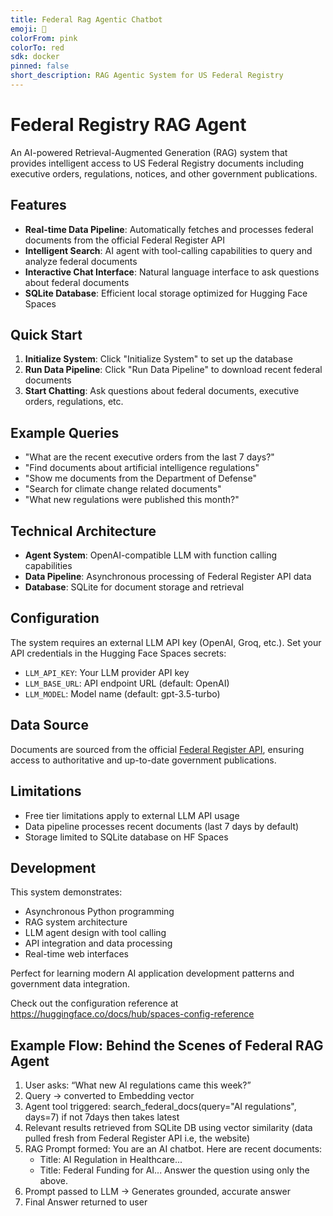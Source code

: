 ```yaml
---
title: Federal Rag Agentic Chatbot
emoji: 🐠
colorFrom: pink
colorTo: red
sdk: docker
pinned: false
short_description: RAG Agentic System for US Federal Registry
---
```


# Federal Registry RAG Agent

An AI-powered Retrieval-Augmented Generation (RAG) system that provides intelligent access to US Federal Registry documents including executive orders, regulations, notices, and other government publications.

## Features

- **Real-time Data Pipeline**: Automatically fetches and processes federal documents from the official Federal Register API
- **Intelligent Search**: AI agent with tool-calling capabilities to query and analyze federal documents
- **Interactive Chat Interface**: Natural language interface to ask questions about federal documents
- **SQLite Database**: Efficient local storage optimized for Hugging Face Spaces

## Quick Start

1. **Initialize System**: Click "Initialize System" to set up the database
2. **Run Data Pipeline**: Click "Run Data Pipeline" to download recent federal documents
3. **Start Chatting**: Ask questions about federal documents, executive orders, regulations, etc.

## Example Queries

- "What are the recent executive orders from the last 7 days?"
- "Find documents about artificial intelligence regulations"
- "Show me documents from the Department of Defense"
- "Search for climate change related documents" 
- "What new regulations were published this month?"

## Technical Architecture

- **Agent System**: OpenAI-compatible LLM with function calling capabilities
- **Data Pipeline**: Asynchronous processing of Federal Register API data
- **Database**: SQLite for document storage and retrieval
<!-- - **Interface**: Gradio-based web interface with real-time chat -->

## Configuration

The system requires an external LLM API key (OpenAI, Groq, etc.). Set your API credentials in the Hugging Face Spaces secrets:

- `LLM_API_KEY`: Your LLM provider API key
- `LLM_BASE_URL`: API endpoint URL (default: OpenAI)
- `LLM_MODEL`: Model name (default: gpt-3.5-turbo)

## Data Source

Documents are sourced from the official [Federal Register API](https://www.federalregister.gov/developers/documentation/api/v1), ensuring access to authoritative and up-to-date government publications.

## Limitations

- Free tier limitations apply to external LLM API usage
- Data pipeline processes recent documents (last 7 days by default)
- Storage limited to SQLite database on HF Spaces

## Development

This system demonstrates:
- Asynchronous Python programming
- RAG system architecture  
- LLM agent design with tool calling
- API integration and data processing
- Real-time web interfaces

Perfect for learning modern AI application development patterns and government data integration.

Check out the configuration reference at https://huggingface.co/docs/hub/spaces-config-reference

## Example Flow: Behind the Scenes of Federal RAG Agent
1. User asks: “What new AI regulations came this week?”
2. Query → converted to Embedding vector
3. Agent tool triggered:
   search_federal_docs(query="AI regulations", days=7) if not 7days then takes latest
4. Relevant results retrieved from SQLite DB using vector similarity
   (data pulled fresh from Federal Register API i.e, the website)
5. RAG Prompt formed:
   You are an AI chatbot. Here are recent documents:
   - Title: AI Regulation in Healthcare...
   - Title: Federal Funding for AI...
   Answer the question using only the above.
6. Prompt passed to LLM → Generates grounded, accurate answer
7. Final Answer returned to user
